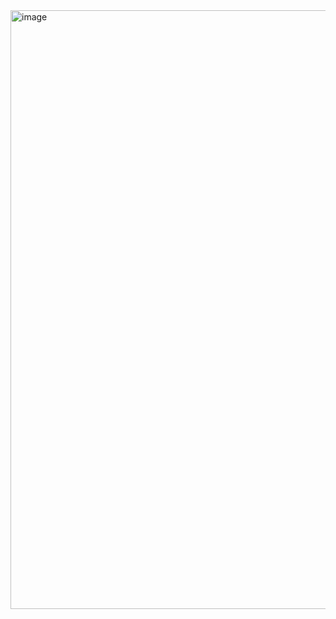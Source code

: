 <img width="1728" height="958" alt="image" src="https://github.com/user-attachments/assets/ffbd33e4-a22b-444e-97ec-956a4e058361" />
